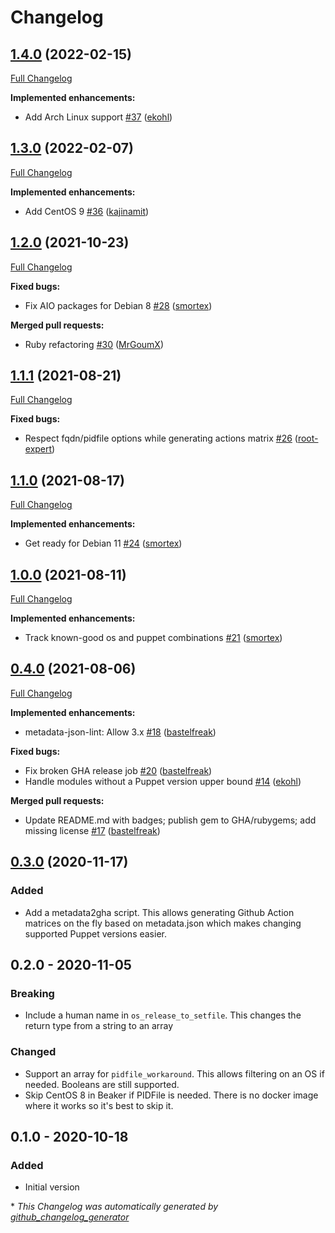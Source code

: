 # Changelog

## [1.4.0](https://github.com/voxpupuli/puppet_metadata/tree/1.4.0) (2022-02-15)

[Full Changelog](https://github.com/voxpupuli/puppet_metadata/compare/1.3.0...1.4.0)

**Implemented enhancements:**

- Add Arch Linux support [\#37](https://github.com/voxpupuli/puppet_metadata/pull/37) ([ekohl](https://github.com/ekohl))

## [1.3.0](https://github.com/voxpupuli/puppet_metadata/tree/1.3.0) (2022-02-07)

[Full Changelog](https://github.com/voxpupuli/puppet_metadata/compare/1.2.0...1.3.0)

**Implemented enhancements:**

- Add CentOS 9 [\#36](https://github.com/voxpupuli/puppet_metadata/pull/36) ([kajinamit](https://github.com/kajinamit))

## [1.2.0](https://github.com/voxpupuli/puppet_metadata/tree/1.2.0) (2021-10-23)

[Full Changelog](https://github.com/voxpupuli/puppet_metadata/compare/1.1.1...1.2.0)

**Fixed bugs:**

- Fix AIO packages for Debian 8 [\#28](https://github.com/voxpupuli/puppet_metadata/pull/28) ([smortex](https://github.com/smortex))

**Merged pull requests:**

- Ruby refactoring [\#30](https://github.com/voxpupuli/puppet_metadata/pull/30) ([MrGoumX](https://github.com/MrGoumX))

## [1.1.1](https://github.com/voxpupuli/puppet_metadata/tree/1.1.1) (2021-08-21)

[Full Changelog](https://github.com/voxpupuli/puppet_metadata/compare/1.1.0...1.1.1)

**Fixed bugs:**

- Respect fqdn/pidfile options while generating actions matrix [\#26](https://github.com/voxpupuli/puppet_metadata/pull/26) ([root-expert](https://github.com/root-expert))

## [1.1.0](https://github.com/voxpupuli/puppet_metadata/tree/1.1.0) (2021-08-17)

[Full Changelog](https://github.com/voxpupuli/puppet_metadata/compare/1.0.0...1.1.0)

**Implemented enhancements:**

- Get ready for Debian 11 [\#24](https://github.com/voxpupuli/puppet_metadata/pull/24) ([smortex](https://github.com/smortex))

## [1.0.0](https://github.com/voxpupuli/puppet_metadata/tree/1.0.0) (2021-08-11)

[Full Changelog](https://github.com/voxpupuli/puppet_metadata/compare/0.4.0...1.0.0)

**Implemented enhancements:**

- Track known-good os and puppet combinations [\#21](https://github.com/voxpupuli/puppet_metadata/pull/21) ([smortex](https://github.com/smortex))

## [0.4.0](https://github.com/voxpupuli/puppet_metadata/tree/0.4.0) (2021-08-06)

[Full Changelog](https://github.com/voxpupuli/puppet_metadata/compare/0.3.0...0.4.0)

**Implemented enhancements:**

- metadata-json-lint: Allow 3.x [\#18](https://github.com/voxpupuli/puppet_metadata/pull/18) ([bastelfreak](https://github.com/bastelfreak))

**Fixed bugs:**

- Fix broken GHA release job [\#20](https://github.com/voxpupuli/puppet_metadata/pull/20) ([bastelfreak](https://github.com/bastelfreak))
- Handle modules without a Puppet version upper bound [\#14](https://github.com/voxpupuli/puppet_metadata/pull/14) ([ekohl](https://github.com/ekohl))

**Merged pull requests:**

- Update README.md with badges; publish gem to GHA/rubygems; add missing license [\#17](https://github.com/voxpupuli/puppet_metadata/pull/17) ([bastelfreak](https://github.com/bastelfreak))

## [0.3.0](https://github.com/voxpupuli/puppet_metadata/tree/0.3.0) (2020-11-17)
### Added
- Add a metadata2gha script. This allows generating Github Action matrices on the fly based on metadata.json which makes changing supported Puppet versions easier.

## 0.2.0 - 2020-11-05
### Breaking
- Include a human name in `os_release_to_setfile`. This changes the return type from a string to an array

### Changed
- Support an array for `pidfile_workaround`. This allows filtering on an OS if needed. Booleans are still supported.
- Skip CentOS 8 in Beaker if PIDFile is needed. There is no docker image where it works so it's best to skip it.

## 0.1.0 - 2020-10-18
### Added
- Initial version


\* *This Changelog was automatically generated by [github_changelog_generator](https://github.com/github-changelog-generator/github-changelog-generator)*
